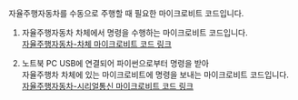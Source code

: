 자율주행자동차를 수동으로 주행할 때 필요한 마이크로비트 코드입니다. 

1. 자율주행자동차 차체에서 명령을 수행하는 마이크로비트 코드입니다. <br>
  [자율주행자동차-차체 마이크로비트 코드 링크](https://makecode.microbit.org/_8K8Uk71dh18s)

2. 노트북 PC USB에 연결되어 파이썬으로부터 명령을 받아 <br>자율주행차 차체에 있는 마이크로비트에 명령을 보내는 마이크로비트 코드입니다. <br>
  [자율주행자동차-시리얼통신 마이크로비트 코드 링크](https://makecode.microbit.org/_8K8Uk71dh18s)
